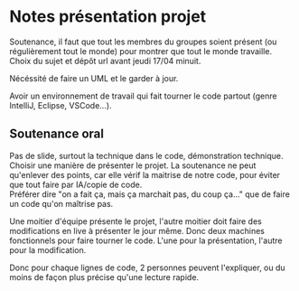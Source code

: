 # Notes présentation projet

Soutenance, il faut que tout les membres du groupes soient présent (ou régulièrement tout le monde) pour montrer que tout le monde travaille.  
Choix du sujet et dépôt url avant jeudi 17/04 minuit.  

Nécéssité de faire un UML et le garder à jour.  

Avoir un environnement de travail qui fait tourner le code partout (genre IntelliJ, Eclipse, VSCode...).  

## Soutenance oral

Pas de slide, surtout la technique dans le code, démonstration technique. Choisir une manière de présenter le projet. La soutenance ne peut qu'enlever des points, car elle vérif la maitrise de notre code, pour éviter que tout faire par IA/copie de code.  
Préférer dire "on a fait ça, mais ça marchait pas, du coup ça..." que de faire un code qu'on maîtrise pas.  

Une moitier d'équipe présente le projet, l'autre moitier doit faire des modifications en live à présenter le jour même. Donc deux machines fonctionnels pour faire tourner le code. L'une pour la présentation, l'autre pour la modification.  

Donc pour chaque lignes de code, 2 personnes peuvent l'expliquer, ou du moins de façon plus précise qu'une lecture rapide.  